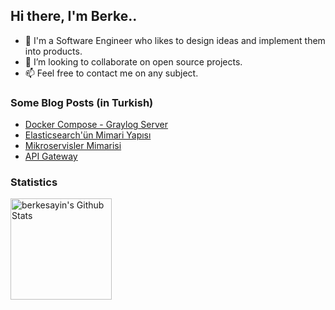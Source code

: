 ## Hi there, I'm Berke..

- 👋 I'm a Software Engineer who likes to design ideas and implement them into products.
- 👯 I’m looking to collaborate on open source projects.
- 📫 Feel free to contact me on any subject.

<h3>Some Blog Posts (in Turkish)</h3>

- [Docker Compose - Graylog Server](https://sayinberkesayin.medium.com/log-verileri-y%C3%B6netimi-graylog-5a7dd849fc51)
- [Elasticsearch'ün Mimari Yapısı](https://sayinberkesayin.medium.com/elasticsearch-4dbbccd23aa7)
- [Mikroservisler Mimarisi](https://sayinberkesayin.medium.com/mikroservisler-mimarisi-e2326599af3a)
- [API Gateway](https://sayinberkesayin.medium.com/api-gateway-22a76ea1949e)

<h3>Statistics</h3>

<a href="https://github.com/anuraghazra/github-readme-stats"><img alt="berkesayin's Github Stats" src="https://denvercoder1-github-readme-stats.vercel.app/api/?username=berkesayin&show_icons=true&count_private=true&theme=vue-dark&hide_border=true" height="162px"/></a>

